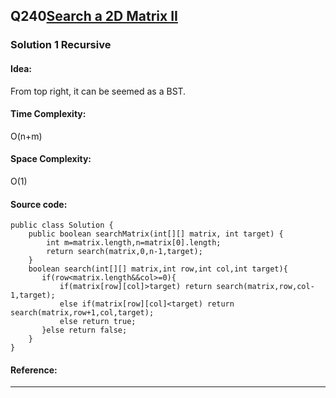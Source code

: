 ## Q240[Search a 2D Matrix II](https://leetcode.com/problems/search-a-2d-matrix-ii/) 

### Solution 1 Recursive 
#### Idea:
From top right, it can be seemed as a BST. 
#### Time Complexity: 
O(n+m)
#### Space Complexity:
O(1)
#### Source code:
```
public class Solution {
    public boolean searchMatrix(int[][] matrix, int target) {
        int m=matrix.length,n=matrix[0].length;
        return search(matrix,0,n-1,target);
    }
    boolean search(int[][] matrix,int row,int col,int target){
       if(row<matrix.length&&col>=0){
           if(matrix[row][col]>target) return search(matrix,row,col-1,target);
           else if(matrix[row][col]<target) return search(matrix,row+1,col,target);
           else return true;
       }else return false;
    }
}
```
#### Reference:
---

